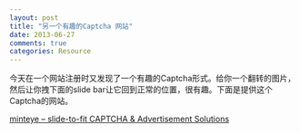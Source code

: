 ```yaml
---
layout: post
title: "另一个有趣的Captcha 网站"
date: 2013-06-27
comments: true
categories: Resource
---
```

<p>今天在一个网站注册时又发现了一个有趣的Captcha形式。给你一个翻转的图片，然后让你拽下面的slide bar让它回到正常的位置，很有趣。下面是提供这个Captcha的网站。</p><p><a href="http://www.minteye.com/">minteye &ndash; slide-to-fit CAPTCHA &amp; Advertisement Solutions</a></p>